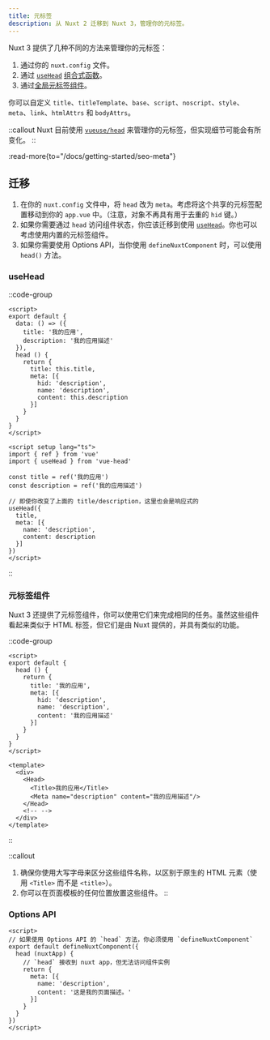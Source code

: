 ```yaml
---
title: 元标签
description: 从 Nuxt 2 迁移到 Nuxt 3，管理你的元标签。
---
```


Nuxt 3 提供了几种不同的方法来管理你的元标签：
1. 通过你的 `nuxt.config` 文件。
2. 通过 [`useHead`](/docs/api/composables/use-head) [组合式函数](/docs/getting-started/seo-meta)。
3. 通过[全局元标签组件](/docs/getting-started/seo-meta)。

你可以自定义 `title`、`titleTemplate`、`base`、`script`、`noscript`、`style`、`meta`、`link`、`htmlAttrs` 和 `bodyAttrs`。

::callout
Nuxt 目前使用 [`vueuse/head`](https://github.com/vueuse/head) 来管理你的元标签，但实现细节可能会有所变化。
::

:read-more{to="/docs/getting-started/seo-meta"}

## 迁移

1. 在你的 `nuxt.config` 文件中，将 `head` 改为 `meta`。考虑将这个共享的元标签配置移动到你的 `app.vue` 中。（注意，对象不再具有用于去重的 `hid` 键。）
2. 如果你需要通过 `head` 访问组件状态，你应该迁移到使用 [`useHead`](/docs/api/composables/use-head)。你也可以考虑使用内置的元标签组件。
3. 如果你需要使用 Options API，当你使用 `defineNuxtComponent` 时，可以使用 `head()` 方法。

### useHead

::code-group

```vue [Nuxt 2]
<script>
export default {
  data: () => ({
    title: '我的应用',
    description: '我的应用描述'
  }),
  head () {
    return {
      title: this.title,
      meta: [{
        hid: 'description',
        name: 'description',
        content: this.description
      }]
    }
  }
}
</script>
```

```vue [Nuxt 3]
<script setup lang="ts">
import { ref } from 'vue'
import { useHead } from 'vue-head'

const title = ref('我的应用')
const description = ref('我的应用描述')

// 即使你改变了上面的 title/description，这里也会是响应式的
useHead({
  title,
  meta: [{
    name: 'description',
    content: description
  }]
})
</script>
```

::

### 元标签组件

Nuxt 3 还提供了元标签组件，你可以使用它们来完成相同的任务。虽然这些组件看起来类似于 HTML 标签，但它们是由 Nuxt 提供的，并具有类似的功能。

::code-group

```vue [Nuxt 2]
<script>
export default {
  head () {
    return {
      title: '我的应用',
      meta: [{
        hid: 'description',
        name: 'description',
        content: '我的应用描述'
      }]
    }
  }
}
</script>
```

```vue [Nuxt 3]
<template>
  <div>
    <Head>
      <Title>我的应用</Title>
      <Meta name="description" content="我的应用描述"/>
    </Head>
    <!-- -->
  </div>
</template>
```

::

::callout
1. 确保你使用大写字母来区分这些组件名称，以区别于原生的 HTML 元素（使用 `<Title>` 而不是 `<title>`）。
2. 你可以在页面模板的任何位置放置这些组件。
   ::

### Options API

```vue [Nuxt 3 (Options API)]
<script>
// 如果使用 Options API 的 `head` 方法，你必须使用 `defineNuxtComponent`
export default defineNuxtComponent({
  head (nuxtApp) {
    // `head` 接收到 nuxt app，但无法访问组件实例
    return {
      meta: [{
        name: 'description',
        content: '这是我的页面描述。'
      }]
    }
  }
})
</script>
```
